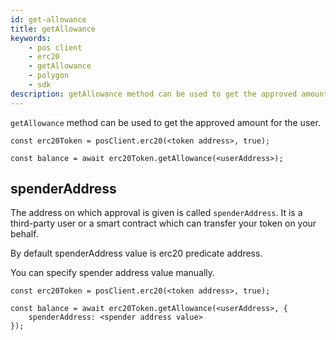 ```yaml
---
id: get-allowance
title: getAllowance
keywords: 
    - pos client
    - erc20
    - getAllowance
    - polygon
    - sdk
description: getAllowance method can be used to get the approved amount for the user.
---
```


`getAllowance` method can be used to get the approved amount for the user.

```
const erc20Token = posClient.erc20(<token address>, true);

const balance = await erc20Token.getAllowance(<userAddress>);
```

## spenderAddress

The address on which approval is given is called `spenderAddress`. It is a third-party user or a smart contract which can transfer your token on your behalf.

By default spenderAddress value is erc20 predicate address.

You can specify spender address value manually.

```
const erc20Token = posClient.erc20(<token address>, true);

const balance = await erc20Token.getAllowance(<userAddress>, {
    spenderAddress: <spender address value>
});
```